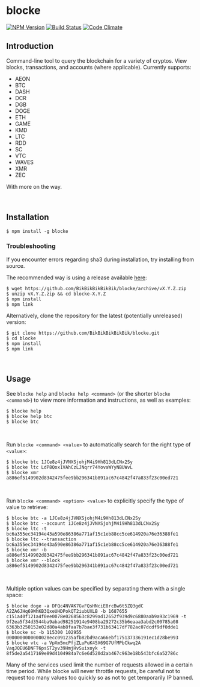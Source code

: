 # blocke
[![NPM Version](https://img.shields.io/npm/v/blocke.svg)](https://www.npmjs.com/package/blocke)
[![Build Status](https://travis-ci.org/BikBikBikBikBik/blocke.svg?branch=master)](https://travis-ci.org/BikBikBikBikBik/blocke/)
[![Code Climate](https://codeclimate.com/github/BikBikBikBikBik/blocke/badges/gpa.svg)](https://codeclimate.com/github/BikBikBikBikBik/blocke/)

## Introduction
Command-line tool to query the blockchain for a variety of cryptos. View blocks, transactions, and accounts (where applicable). Currently supports:
* AEON
* BTC
* DASH
* DCR
* DGB
* DOGE
* ETH
* GAME
* KMD
* LTC
* RDD
* SC
* VTC
* WAVES
* XMR
* ZEC

With more on the way.

<br />

## Installation
```
$ npm install -g blocke
```

### Troubleshooting
If you encounter errors regarding sha3 during installation, try installing from source. 

The recommended way is using a release available [here](https://github.com/BikBikBikBikBik/blocke/releases):

```
$ wget https://github.com/BikBikBikBikBik/blocke/archive/vX.Y.Z.zip
$ unzip vX.Y.Z.zip && cd blocke-X.Y.Z
$ npm install
$ npm link
```

Alternatively, clone the repository for the latest (potentially unreleased) version:

```
$ git clone https://github.com/BikBikBikBikBik/blocke.git
$ cd blocke
$ npm install
$ npm link
```

<br />

## Usage
See `blocke help` and `blocke help <command>` (or the shorter `blocke <command>`) to view more information and instructions, as well as examples:

```
$ blocke help
$ blocke help btc
$ blocke btc
```

<br />

Run `blocke <command> <value>` to automatically search for the right type of `<value>`:

```
$ blocke btc 1JCe8z4jJVNXSjohjM4i9Hh813dLCNx2Sy
$ blocke ltc LdP8Qox1VAhCzLJNqrr74YovaWYyNBUWvL
$ blocke xmr a886ef5149902d8342475fee9bb296341b891ac67c4842f47a833f23c00ed721
```

<br />

Run `blocke <command> <option> <value>` to explicitly specify the type of value to retrieve:

```
$ blocke btc -a 1JCe8z4jJVNXSjohjM4i9Hh813dLCNx2Sy
$ blocke btc --account 1JCe8z4jJVNXSjohjM4i9Hh813dLCNx2Sy
$ blocke ltc -t bc6a355ec34194e43a590e86386a771af15c1eb88cc5ce614920a76e36388fe1
$ blocke ltc --transaction bc6a355ec34194e43a590e86386a771af15c1eb88cc5ce614920a76e36388fe1
$ blocke xmr -b a886ef5149902d8342475fee9bb296341b891ac67c4842f47a833f23c00ed721
$ blocke xmr --block a886ef5149902d8342475fee9bb296341b891ac67c4842f47a833f23c00ed721
```

<br />

Multiple option values can be specified by separating them with a single space:

```
$ blocke doge -a DFQc4NVAK7GvFQsHNciE8rcBw6t5ZQ3gdC A2ZA6JHq69WhKB3QxeUHDPokQT2iubUXLB -b 1687655 c151a40f121a4f0ee0078e0268563c8299ad12652f939d9c6880aab9a93c1969 -t 9f2ea5f34d3544ba9abad98251914e9408ba29272c35b6eaaa3abd2c00785a08 6363b3250152e02d80a4ab8faa7b7bae3f731b63417df782ac07dcdf9df0dde1
$ blocke sc -b 115300 102955 0000000000000028ecc091235afb82bd9aca66ebf175137336191ec1d28be993
$ blocke vtc -a VpXm5mcPfjZLuPuK45X69G7UfMPbCkwq2A VaqJQEU6DNFT6psST2yv39HmjHvSuixoyk -t 8f5de2a5417169e89d4104984a7c6e6d520d2ab467c963e18b543bfc6a52786c
```

Many of the services used limit the number of requests allowed in a certain time period. While blocke will never throttle requests, be careful not to request too many values too quickly so as not to get temporarily IP banned.